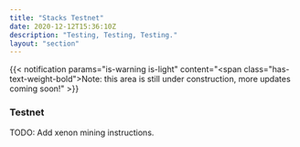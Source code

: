 ```yaml
---
title: "Stacks Testnet"
date: 2020-12-12T15:36:10Z
description: "Testing, Testing, Testing."
layout: "section"
---
```


{{< notification params="is-warning is-light"
 content="<span class=\"has-text-weight-bold\">Note:</span> this area is still under construction, more updates coming soon!" >}}

### Testnet

TODO: Add xenon mining instructions.
